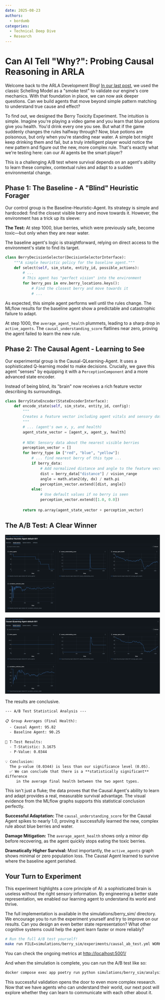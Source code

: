 ```yaml
---
date: 2025-08-23
authors:
  - bordumb
categories:
  - Technical Deep Dive
  - Research
---
```


# Can AI Tell "Why?": Probing Causal Reasoning in ARLA

Welcome back to the ARLA Development Blog! [In our last post](https://renbytes.github.io/arla/blog/2025/08/21/from-schelling-to-psyche-a-technical-look-at-validating-arla/), we used the classic Schelling Model as a "smoke test" to validate our engine's core mechanics. With that foundation in place, we can now ask deeper questions. Can we build agents that move beyond simple pattern matching to understand true cause and effect?

To find out, we designed the Berry Toxicity Experiment. The intuition is simple. Imagine you're playing a video game and you learn that blue potions give you health. You'd drink every one you see. But what if the game suddenly changes the rules halfway through? Now, blue potions are poisonous, but only when you're standing near water. A simple bot might keep drinking them and fail, but a truly intelligent player would notice the new pattern and figure out the new, more complex rule. That's exactly what we're testing here: can our AI agents be the smart player?

This is a challenging A/B test where survival depends on an agent's ability to learn these complex, contextual rules and adapt to a sudden environmental change.

## Phase 1: The Baseline - A "Blind" Heuristic Forager

Our control group is the Baseline-Heuristic-Agent. Its strategy is simple and hardcoded: find the closest visible berry and move towards it. However, the environment has a trick up its sleeve:

**The Test:** At step 1000, blue berries, which were previously safe, become toxic—but only when they are near water.

The baseline agent's logic is straightforward, relying on direct access to the environment's state to find its target.

```python
class BerryDecisionSelector(DecisionSelectorInterface):
    """A simple heuristic policy for the baseline agent."""
    def select(self, sim_state, entity_id, possible_actions):
        # ...
        # This agent has "perfect vision" into the environment
        for berry_pos in env.berry_locations.keys():
            # Find the closest berry and move towards it
            # ...
```

As expected, this simple agent performs well until the rules change. The MLflow results for the baseline agent show a predictable and catastrophic failure to adapt.

At step 1000, the `average_agent_health` plummets, leading to a sharp drop in `active_agents`. The `causal_understanding_score` flatlines near zero, proving the agent failed to learn the new rule.

## Phase 2: The Causal Agent - Learning to See

Our experimental group is the Causal-QLearning-Agent. It uses a sophisticated Q-learning model to make decisions. Crucially, we gave this agent "senses" by equipping it with a `PerceptionComponent` and a more advanced state encoder.

Instead of being blind, its "brain" now receives a rich feature vector describing its surroundings.

```python
class BerryStateEncoder(StateEncoderInterface):
    def encode_state(self, sim_state, entity_id, config):
        """
        Creates a feature vector including agent vitals and sensory data.
        """
        # ... (agent's own x, y, and health)
        agent_state_vector = [agent_x, agent_y, health]

        # NEW: Sensory data about the nearest visible berries
        perception_vector = []
        for berry_type in ["red", "blue", "yellow"]:
            # ... find nearest berry of this type ...
            if berry_data:
                # Add normalized distance and angle to the feature vector
                dist = berry_data["distance"] / vision_range
                angle = math.atan2(dy, dx) / math.pi
                perception_vector.extend([dist, angle])
            else:
                # Use default values if no berry is seen
                perception_vector.extend([1.0, 0.0])

        return np.array(agent_state_vector + perception_vector)
```

## The A/B Test: A Clear Winner

![Baseline Agents](../assets/berry_sim_baseline.png)

![Causal Agents](../assets/berry_sim_causal.png)

The results are conclusive.

```
--- A/B Test Statistical Analysis ---

📋 Group Averages (Final Health):
  - Causal Agent: 95.82
  - Baseline Agent: 90.25

🔬 T-Test Results:
  - T-Statistic: 3.1675
  - P-Value: 0.0344

💡 Conclusion:
  The p-value (0.0344) is less than our significance level (0.05).
  ✅ We can conclude that there is a **statistically significant** difference
     in the average final health between the two agent types.
```

This isn't just a fluke; the data proves that the Causal Agent's ability to learn and adapt provides a real, measurable survival advantage. The visual evidence from the MLflow graphs supports this statistical conclusion perfectly.

**Successful Adaptation:** The `causal_understanding_score` for the Causal Agent spikes to nearly 1.0, proving it successfully learned the new, complex rule about blue berries and water.

**Damage Mitigation:** The `average_agent_health` shows only a minor dip before recovering, as the agent quickly stops eating the toxic berries.

**Dramatically Higher Survival:** Most importantly, the `active_agents` graph shows minimal or zero population loss. The Causal Agent learned to survive where the baseline agent perished.

## Your Turn to Experiment

This experiment highlights a core principle of AI: a sophisticated brain is useless without the right sensory information. By engineering a better state representation, we enabled our learning agent to understand its world and thrive.

The full implementation is available in the simulations/berry_sim/ directory. We encourage you to run the experiment yourself and try to improve on our results. Can you design an even better state representation? What other cognitive systems could help the agent learn faster or more reliably?

```bash
# Run the full A/B test yourself!
make run FILE=simulations/berry_sim/experiments/causal_ab_test.yml WORKERS=8
```

You can check the ongoing metrics at [http://localhost:5001/](http://localhost:5001/)

And when the simulation is complete, you can run the A/B test like so:
```bash
docker compose exec app poetry run python simulations/berry_sim/analysis/analyze_ab_test.py
```

This successful validation opens the door to even more complex research. Now that we have agents who can understand their world, our next post will explore whether they can learn to communicate with each other about it.
